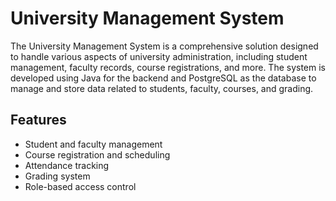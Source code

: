 # University Management System

The University Management System is a comprehensive solution designed to handle various aspects of university administration, including student management, faculty records, course registrations, and more. 
The system is developed using Java for the backend and PostgreSQL as the database to manage and store data related to students, faculty, courses, and grading.

## Features

- Student and faculty management
- Course registration and scheduling
- Attendance tracking
- Grading system
- Role-based access control
